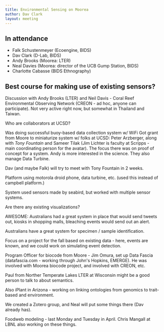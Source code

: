 ```yaml
---
title: Environmental Sensing on Moorea
author: Dav Clark
layout: meeting
---
```

## In attendance

 - Falk Schustenmeyer (Ecoengine, BIDS)
 - Dav Clark (D-Lab, BIDS)
 - Andy Brooks (Moorea: LTER)
 - Neal Davies (Moorea: director of the UCB Gump Station, BIDS)
 - Charlotte Cabasse (BIDS Ethnography)

## Best course for making use of existing sensors?

Discussion with Andy Brooks (LTER) and Neil Davis - Coral Reef Environmental
Observing Network (CREON - ad hoc, anyone can participate). Not very active
right now, but somewhat in Thailand and Taiwan.

Who are collaborators at UCSD?

Was doing successful buoy-based data collection system w/ WiFi
Got grant from Moore to miniaturize system w/ folks at UCSD: Peter Arzberger,
along with *Tony Fountain* and Sameer Tilak (Jim Lichter is faculty at Scripps -
main coordinating person for the avatar).
The focus there was on proof of concept for a system. Andy is more interested in
the science. They also manage Data Turbine.

Dav (and maybe Falk) will try to meet with Tony Fountain in 2 weeks.

Platform using motorola droid phone, data turbine, etc. (used this instead of
campbell platform.)

System used sensors made by seabird, but worked with multiple sensor systems.

Are there any existing visualizations?

AWESOME:
Australians had a great system in place that would send tweets out, kiosks in
shopping malls, bleaching events would send out an alert.

Australians have a great system for specimen / sample identification.

Focus on a project for the fall based on existing data - here, events are known,
and we could work on simulating event detection.

Program Officer for biocode from Moore - Jim Omura, set up Data Fascia
(datafascia.com - working through John's Hopkins, EMERGE). He was involved with
Moorea biocode project, and involved with CREON, etc.

Paul from Norther Temperate Lakes LTER at Wisconsin might be a good person to
talk to about semantics.

Also iPlant in Arizona - working on linking ontologies from genomics to
trait-based and environment.

We created a Zotero group, and Neal will put some things there (Dav already
has).

Foodweb modeling - last Monday and Tuesday in April. Chris Mangall at LBNL also
working on these things.
